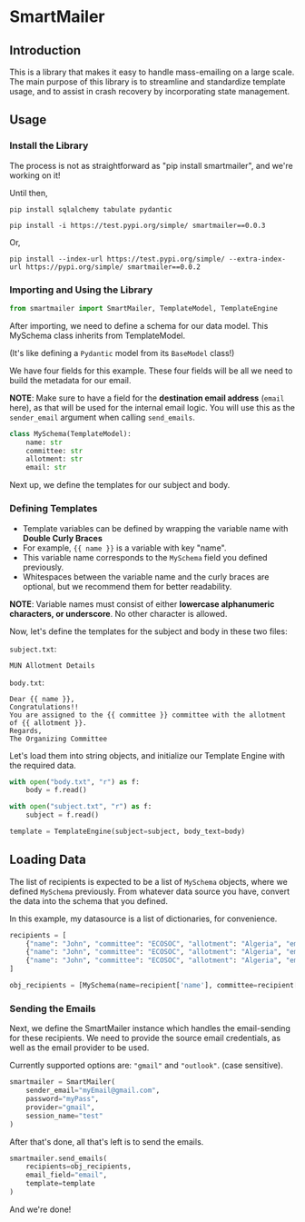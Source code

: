 # SmartMailer

## Introduction

This is a library that makes it easy to handle mass-emailing on a large scale.
The main purpose of this library is to streamline and standardize template usage, and to assist in crash recovery by incorporating state management.

## Usage

### Install the Library

The process is not as straightforward as "pip install smartmailer", and we're working on it!

Until then,

```shell
pip install sqlalchemy tabulate pydantic

pip install -i https://test.pypi.org/simple/ smartmailer==0.0.3
```

Or,

```shell
pip install --index-url https://test.pypi.org/simple/ --extra-index-url https://pypi.org/simple/ smartmailer==0.0.2
```

### Importing and Using the Library

```python
from smartmailer import SmartMailer, TemplateModel, TemplateEngine

```

After importing, we need to define a schema for our data model.
This MySchema class inherits from TemplateModel.

(It's like defining a `Pydantic` model from its `BaseModel` class!)

We have four fields for this example. These four fields will be all we need to build the metadata for our email.

**NOTE**: Make sure to have a field for the **destination email address** (`email` here), as that will be used for the internal email logic.
You will use this as the `sender_email` argument when calling `send_emails`.

```python
class MySchema(TemplateModel):
    name: str
    committee: str
    allotment: str
    email: str
```

Next up, we define the templates for our subject and body.

### Defining Templates

- Template variables can be defined by wrapping the variable name with **Double Curly Braces**
- For example, `{{ name }}` is a variable with key "name".
- This variable name corresponds to the `MySchema` field you defined previously.
- Whitespaces between the variable name and the curly braces are optional, but we recommend them for better readability.

**NOTE**: Variable names must consist of either **lowercase alphanumeric characters, or underscore**. No other character is allowed.

Now, let's define the templates for the subject and body in these two files:

`subject.txt`:

```text
MUN Allotment Details
```

`body.txt`:

```text
Dear {{ name }},
Congratulations!! 
You are assigned to the {{ committee }} committee with the allotment of {{ allotment }}.
Regards,
The Organizing Committee
```

Let's load them into string objects, and initialize our Template Engine with the required data.

```python
with open("body.txt", "r") as f:
    body = f.read()

with open("subject.txt", "r") as f:
    subject = f.read()

template = TemplateEngine(subject=subject, body_text=body)
```

## Loading Data

The list of recipients is expected to be a list of `MySchema` objects, where we defined `MySchema` previously.
From whatever data source you have, convert the data into the schema that you defined.

In this example, my datasource is a list of dictionaries, for convenience.

```python
recipients = [
    {"name": "John", "committee": "ECOSOC", "allotment": "Algeria", "email": "myEmail@gmail.com"},
    {"name": "John", "committee": "ECOSOC", "allotment": "Algeria", "email": "myEmail@outlook.com"},
    {"name": "John", "committee": "ECOSOC", "allotment": "Algeria", "email": "myEmail@snuchennai.edu.in"},
]

obj_recipients = [MySchema(name=recipient['name'], committee=recipient['country'], allotment=recipient['allotment'], email= recipient['email'])  for recipient in recipients]
```

### Sending the Emails

Next, we define the SmartMailer instance which handles the email-sending for these recipients.
We need to provide the source email credentials, as well as the email provider to be used.

Currently supported options are: `"gmail"` and `"outlook"`. (case sensitive).

```python
smartmailer = SmartMailer(
    sender_email="myEmail@gmail.com",
    password="myPass",
    provider="gmail",
    session_name="test"
)
```

After that's done, all that's left is to send the emails.

```python
smartmailer.send_emails(
    recipients=obj_recipients,
    email_field="email",
    template=template
)
```

And we're done!
